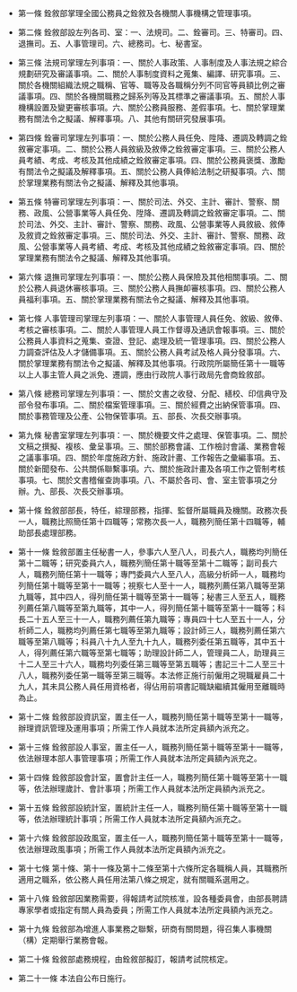 * 第一條 銓敘部掌理全國公務員之銓敘及各機關人事機構之管理事項。

* 第二條 銓敘部設左列各司、室：一、法規司。二、銓審司。三、特審司。四、退撫司。五、人事管理司。六、總務司。七、秘書室。

* 第三條 法規司掌理左列事項：一、關於人事政策、人事制度及人事法規之綜合規劃研究及審議事項。二、關於人事制度資料之蒐集、編譯、研究事項。三、關於各機關組織法規之職稱、官等、職等及各職稱分列不同官等員額比例之審議事項。四、關於各機關職務之歸系列等及其標準之審議事項。五、關於人事機構設置及變更審核事項。六、關於公務員服務、差假事項。七、關於掌理業務有關法令之擬議、解釋事項。八、其他有關研究發展事項。

* 第四條 銓審司掌理左列事項：一、關於公務人員任免、陞降、遷調及轉調之銓敘審定事項。二、關於公務人員敘級及敘俸之銓敘審定事項。三、關於公務人員考績、考成、考核及其他成績之銓敘審定事項。四、關於公務員褒獎、激勵有關法令之擬議及解釋事項。五、關於公務人員俸給法制之研擬事項。六、關於掌理業務有關法令之擬議、解釋及其他事項。

* 第五條 特審司掌理左列事項：一、關於司法、外交、主計、審計、警察、關務、政風、公營事業等人員任免、陞降、遷調及轉調之銓敘審定事項。二、關於司法、外交、主計、審計、警察、關務、政風、公營事業等人員敘級、敘俸及敘資之銓敘審定事項。三、關於司法、外交、主計、審計、警察、關務、政風、公營事業等人員考績、考成、考核及其他成績之銓敘審定事項。四、關於掌理業務有關法令之擬議、解釋及其他事項。

* 第六條 退撫司掌理左列事項：一、關於公務人員保險及其他相關事項。二、關於公務人員退休審核事項。三、關於公務人員撫卹審核事項。四、關於公務人員福利事項。五、關於掌理業務有關法令之擬議、解釋及其他事項。

* 第七條 人事管理司掌理左列事項：一、關於人事管理人員任免、敘級、敘俸、考核之審核事項。二、關於人事管理人員工作督導及通訊會報事項。三、關於公務員人事資料之蒐集、查證、登記、處理及統一管理事項。四、關於公務人力調查評估及人才儲備事項。五、關於公務人員考試及格人員分發事項。六、關於掌理業務有關法令之擬議、解釋及其他事項。行政院所屬簡任第十一職等以上人事主管人員之派免、遷調，應由行政院人事行政局先會商銓敘部。

* 第八條 總務司掌理左列事項：一、關於文書之收發、分配、繕校、印信典守及部令發布事項。二、關於檔案管理事項。三、關於經費之出納保管事項。四、關於事務管理及公產、公物保管事項。五、部長、次長交辦事項。

* 第九條 秘書室掌理左列事項：一、關於機要文件之處理、保管事項。二、關於文稿之撰擬、複核、彙呈事項。三、關於部務會議、工作檢討會議、業務會報之議事事項。四、關於年度施政方針、施政計畫、工作報告之彙編事項。五、關於新聞發布、公共關係聯繫事項。六、關於施政計畫及各項工作之管制考核事項。七、關於文書稽催查詢事項。八、不屬於各司、會、室主管事項之分辦。九、部長、次長交辦事項。

* 第十條 銓敘部部長，特任，綜理部務，指揮、監督所屬職員及機關。政務次長一人，職務比照簡任第十四職等；常務次長一人，職務列簡任第十四職等，輔助部長處理部務。

* 第十一條 銓敘部置主任秘書一人，參事六人至八人，司長六人，職務均列簡任第十二職等；研究委員六人，職務列簡任第十職等至第十二職等；副司長六人，職務列簡任第十一職等；專門委員六人至八人，高級分析師一人，職務均列簡任第十職等至第十一職等；視察七人至十一人，職務列薦任第八職等至第九職等，其中四人，得列簡任第十職等至第十一職等；秘書三人至五人，職務列薦任第八職等至第九職等，其中一人，得列簡任第十職等至第十一職等；科長二十五人至三十一人，職務列薦任第九職等；專員四十七人至五十一人，分析師二人，職務均列薦任第七職等至第九職等；設計師三人，職務列薦任第六職等至第八職等；科員八十九人至九十九人，職務列委任第五職等，其中五十人，得列薦任第六職等至第七職等；助理設計師二人，管理員二人，助理員三十二人至三十六人，職務均列委任第三職等至第五職等；書記三十二人至三十八人，職務列委任第一職等至第三職等。本法修正施行前僱用之現職雇員二十九人，其未具公務人員任用資格者，得佔用前項書記職缺繼續其僱用至離職時為止。

* 第十二條 銓敘部設資訊室，置主任一人，職務列簡任第十職等至第十一職等，辦理資訊管理及運用事項；所需工作人員就本法所定員額內派充之。

* 第十三條 銓敘部設人事室，置主任一人，職務列簡任第十職等至第十一職等，依法辦理本部人事管理事項；所需工作人員就本法所定員額內派充之。

* 第十四條 銓敘部設會計室，置會計主任一人，職務列簡任第十職等至第十一職等，依法辦理歲計、會計事項；所需工作人員就本法所定員額內派充之。

* 第十五條 銓敘部設統計室，置統計主任一人，職務列簡任第十職等至第十一職等，依法辦理統計事項；所需工作人員就本法所定員額內派充之。

* 第十六條 銓敘部設政風室，置主任一人，職務列簡任第十職等至第十一職等，依法辦理政風事項；所需工作人員就本法所定員額內派充之。

* 第十七條 第十條、第十一條及第十二條至第十六條所定各職稱人員，其職務所適用之職系，依公務人員任用法第八條之規定，就有關職系選用之。

* 第十八條 銓敘部因業務需要，得報請考試院核准，設各種委員會，由部長聘請專家學者或指定有關人員為委員；所需工作人員就本法所定員額內派充之。

* 第十九條 銓敘部為增進人事業務之聯繫，研商有關問題，得召集人事機關（構）定期舉行業務會報。

* 第二十條 銓敘部處務規程，由銓敘部擬訂，報請考試院核定。

* 第二十一條 本法自公布日施行。


